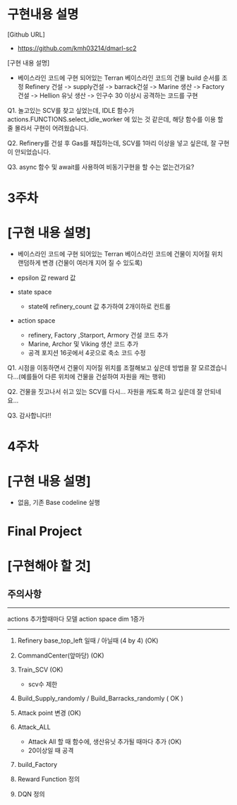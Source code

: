 # 구현내용 설명

[Github URL]
- https://github.com/kmh03214/dmarl-sc2

[구현 내용 설명]
- 베이스라인 코드에 구현 되어있는 Terran 베이스라인 코드의 건물 build 순서를 조정
    Refinery 건설 -> supply건설 -> barrack건설 ->
    Marine 생산 -> Factory건설 -> Hellion 유닛 생산 -> 인구수 30 이상시 공격하는 코드를 구현

Q1. 놀고있는 SCV를 찾고 싶었는데, IDLE 함수가 actions.FUNCTIONS.select_idle_worker 에 있는 것 같은데,
해당 함수를 이용 할 줄 몰라서 구현이 어려웠습니다.

Q2. Refinery를 건설 후 Gas를 채집하는데, SCV를 1마리 이상을 넣고 싶은데, 잘 구현이 안되었습니다.

Q3. async 함수 및 await를 사용하여 비동기구현을 할 수는 없는건가요?

# 3주차
# [구현 내용 설명]

- 베이스라인 코드에 구현 되어있는 Terran 베이스라인 코드에 건물이 지어질 위치 랜덤하게 변경 (건물이 여러개 지어 질 수 있도록)
- epsilon 값 reward 값

- state space
    - state에 refinery_count 값 추가하여 2개이하로 컨트롤

- action space
    - refinery, Factory ,Starport, Armory 건설 코드 추가
    - Marine, Archor 및 Viking 생산 코드 추가
    - 공격 포지션 16곳에서 4곳으로 축소 코드 수정

Q1. 시점을 이동하면서 건물이 지어질 위치를 조절해보고 싶은데 방법을 잘 모르겠습니다...(예를들어 다른 위치에 건물을 건설하여 자원을 캐는 행위)

Q2. 건물을 짓고나서 쉬고 있는 SCV를 다시... 자원을 캐도록 하고 싶은데 잘 안되네요...

Q3. 감사합니다!!

# 4주차
# [구현 내용 설명]

- 없음, 기존 Base codeline 실행

# Final Project
# [구현해야 할 것]

## 주의사항
---

actions 추가할때마다
모델 action space dim 1증가

---

1. Refinery base_top_left 일때 / 아닐때 (4 by 4) (OK)

2. CommandCenter(앞마당) (OK)

3. Train_SCV (OK)
    - scv수 제한

4. Build_Supply_randomly / Build_Barracks_randomly ( OK )

5. Attack point 변경 (OK)

6. Attack_ALL
    - Attack All 할 때 함수에, 생산유닛 추가될 때마다 추가 (OK)
    - 20이상일 때 공격

7. build_Factory

9. Reward Function 정의

10. DQN 정의